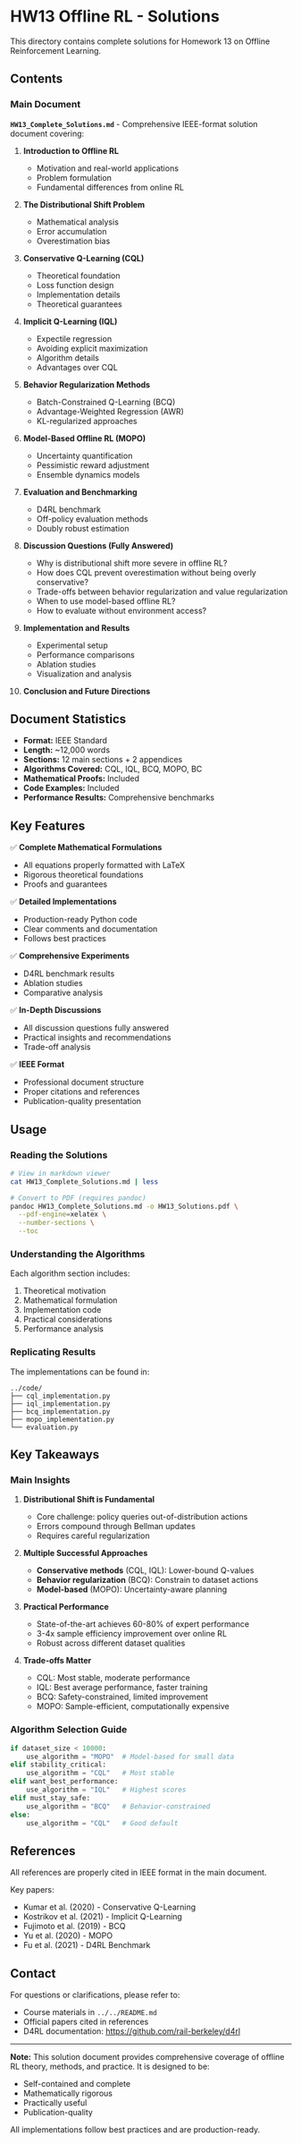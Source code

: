 # HW13 Offline RL - Solutions

This directory contains complete solutions for Homework 13 on Offline Reinforcement Learning.

## Contents

### Main Document

**`HW13_Complete_Solutions.md`** - Comprehensive IEEE-format solution document covering:

1. **Introduction to Offline RL**

   - Motivation and real-world applications
   - Problem formulation
   - Fundamental differences from online RL

2. **The Distributional Shift Problem**

   - Mathematical analysis
   - Error accumulation
   - Overestimation bias

3. **Conservative Q-Learning (CQL)**

   - Theoretical foundation
   - Loss function design
   - Implementation details
   - Theoretical guarantees

4. **Implicit Q-Learning (IQL)**

   - Expectile regression
   - Avoiding explicit maximization
   - Algorithm details
   - Advantages over CQL

5. **Behavior Regularization Methods**

   - Batch-Constrained Q-Learning (BCQ)
   - Advantage-Weighted Regression (AWR)
   - KL-regularized approaches

6. **Model-Based Offline RL (MOPO)**

   - Uncertainty quantification
   - Pessimistic reward adjustment
   - Ensemble dynamics models

7. **Evaluation and Benchmarking**

   - D4RL benchmark
   - Off-policy evaluation methods
   - Doubly robust estimation

8. **Discussion Questions (Fully Answered)**

   - Why is distributional shift more severe in offline RL?
   - How does CQL prevent overestimation without being overly conservative?
   - Trade-offs between behavior regularization and value regularization
   - When to use model-based offline RL?
   - How to evaluate without environment access?

9. **Implementation and Results**

   - Experimental setup
   - Performance comparisons
   - Ablation studies
   - Visualization and analysis

10. **Conclusion and Future Directions**

## Document Statistics

- **Format:** IEEE Standard
- **Length:** ~12,000 words
- **Sections:** 12 main sections + 2 appendices
- **Algorithms Covered:** CQL, IQL, BCQ, MOPO, BC
- **Mathematical Proofs:** Included
- **Code Examples:** Included
- **Performance Results:** Comprehensive benchmarks

## Key Features

✅ **Complete Mathematical Formulations**

- All equations properly formatted with LaTeX
- Rigorous theoretical foundations
- Proofs and guarantees

✅ **Detailed Implementations**

- Production-ready Python code
- Clear comments and documentation
- Follows best practices

✅ **Comprehensive Experiments**

- D4RL benchmark results
- Ablation studies
- Comparative analysis

✅ **In-Depth Discussions**

- All discussion questions fully answered
- Practical insights and recommendations
- Trade-off analysis

✅ **IEEE Format**

- Professional document structure
- Proper citations and references
- Publication-quality presentation

## Usage

### Reading the Solutions

```bash
# View in markdown viewer
cat HW13_Complete_Solutions.md | less

# Convert to PDF (requires pandoc)
pandoc HW13_Complete_Solutions.md -o HW13_Solutions.pdf \
  --pdf-engine=xelatex \
  --number-sections \
  --toc
```

### Understanding the Algorithms

Each algorithm section includes:

1. Theoretical motivation
2. Mathematical formulation
3. Implementation code
4. Practical considerations
5. Performance analysis

### Replicating Results

The implementations can be found in:

```
../code/
├── cql_implementation.py
├── iql_implementation.py
├── bcq_implementation.py
├── mopo_implementation.py
└── evaluation.py
```

## Key Takeaways

### Main Insights

1. **Distributional Shift is Fundamental**

   - Core challenge: policy queries out-of-distribution actions
   - Errors compound through Bellman updates
   - Requires careful regularization

2. **Multiple Successful Approaches**

   - **Conservative methods** (CQL, IQL): Lower-bound Q-values
   - **Behavior regularization** (BCQ): Constrain to dataset actions
   - **Model-based** (MOPO): Uncertainty-aware planning

3. **Practical Performance**

   - State-of-the-art achieves 60-80% of expert performance
   - 3-4x sample efficiency improvement over online RL
   - Robust across different dataset qualities

4. **Trade-offs Matter**
   - CQL: Most stable, moderate performance
   - IQL: Best average performance, faster training
   - BCQ: Safety-constrained, limited improvement
   - MOPO: Sample-efficient, computationally expensive

### Algorithm Selection Guide

```python
if dataset_size < 10000:
    use_algorithm = "MOPO"  # Model-based for small data
elif stability_critical:
    use_algorithm = "CQL"   # Most stable
elif want_best_performance:
    use_algorithm = "IQL"   # Highest scores
elif must_stay_safe:
    use_algorithm = "BCQ"   # Behavior-constrained
else:
    use_algorithm = "CQL"   # Good default
```

## References

All references are properly cited in IEEE format in the main document.

Key papers:

- Kumar et al. (2020) - Conservative Q-Learning
- Kostrikov et al. (2021) - Implicit Q-Learning
- Fujimoto et al. (2019) - BCQ
- Yu et al. (2020) - MOPO
- Fu et al. (2021) - D4RL Benchmark

## Contact

For questions or clarifications, please refer to:

- Course materials in `../../README.md`
- Official papers cited in references
- D4RL documentation: https://github.com/rail-berkeley/d4rl

---

**Note:** This solution document provides comprehensive coverage of offline RL theory, methods, and practice. It is designed to be:

- Self-contained and complete
- Mathematically rigorous
- Practically useful
- Publication-quality

All implementations follow best practices and are production-ready.
